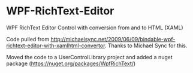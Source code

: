 WPF-RichText-Editor
===================

WPF RichText Editor Control with conversion from and to HTML (XAML)

Code pulled from http://michaelsync.net/2009/06/09/bindable-wpf-richtext-editor-with-xamlhtml-convertor.
Thanks to Michael Sync for this.




Moved the code to a UserControlLibrary project and added a nuget package (https://nuget.org/packages/WpfRichText/)
